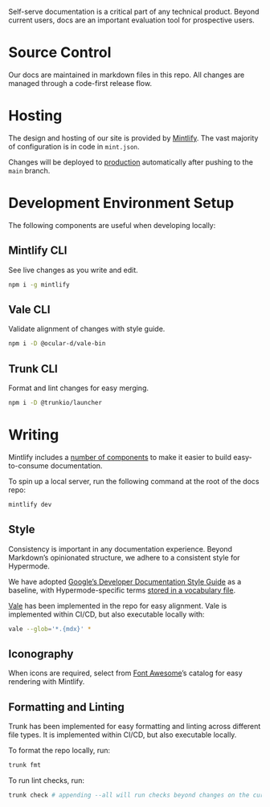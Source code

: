 Self-serve documentation is a critical part of any technical product. Beyond current users, docs are an important evaluation tool for prospective users.

# Source Control

Our docs are maintained in markdown files in this repo. All changes are managed through a code-first release flow.

# Hosting

The design and hosting of our site is provided by [Mintlify](https://mintlify.com/). The vast majority of configuration is in code in `mint.json`.

Changes will be deployed to [production](https://docs.hypermode.com) automatically after pushing to the `main` branch.

# Development Environment Setup

The following components are useful when developing locally:

## Mintlify CLI

See live changes as you write and edit.

```bash
npm i -g mintlify
```

## Vale CLI

Validate alignment of changes with style guide.

```bash
npm i -D @ocular-d/vale-bin
```

## Trunk CLI

Format and lint changes for easy merging.

```bash
npm i -D @trunkio/launcher
```

# Writing

Mintlify includes a [number of components](https://mintlify.com/docs/content/components/accordions) to make it easier to build easy-to-consume documentation.

To spin up a local server, run the following command at the root of the docs repo:

```bash
mintlify dev
```

## Style

Consistency is important in any documentation experience. Beyond Markdown’s opinionated structure, we adhere to a consistent style for Hypermode.

We have adopted [Google’s Developer Documentation Style Guide](https://developers.google.com/style/) as a baseline, with Hypermode-specific terms [stored in a vocabulary file](https://github.com/gohypermode/docs/blob/9b3f5c88a4274c549d65288339a4f7c5a7d6ae2a/styles/config/vocabularies/general/accept.txt).

[Vale](https://vale.sh/) has been implemented in the repo for easy alignment. Vale is implemented within CI/CD, but also executable locally with:

```bash
vale --glob='*.{mdx}' *
```

## Iconography

When icons are required, select from [Font Awesome](https://fontawesome.com/icons)’s catalog for easy rendering with Mintlify.

## Formatting and Linting

Trunk has been implemented for easy formatting and linting across different file types. It is implemented within CI/CD, but also executable locally.

To format the repo locally, run:

```bash
trunk fmt
```

To run lint checks, run:

```bash
trunk check # appending --all will run checks beyond changes on the current branch
```
